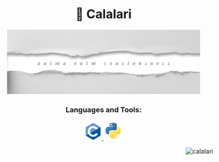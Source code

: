 <h1 align="center">🦋 Calalari</h1>

<p align="center"><img 
src="https://raw.githubusercontent.com/Calalari/Calalari/main/header.png" 
alt="calalari" 
title="aec" 
style="display: inline-block; margin: 0 auto; max-width: 444px">

<h3 align="center">Languages and Tools:</h3>

<p align="center"> <a href="https://www.cprogramming.com/" target="_blank" rel="noreferrer"> <img src="https://raw.githubusercontent.com/devicons/devicon/master/icons/c/c-original.svg" alt="c" width="40" height="40"/> </a> <a href="https://www.python.org" target="_blank" rel="noreferrer"> <img src="https://raw.githubusercontent.com/devicons/devicon/master/icons/python/python-original.svg" alt="python" width="44" height="44"/> </a> </p>

<p>&nbsp;<img align="right" src="https://github-readme-stats.vercel.app/api?username=calalari&show_icons=true&locale=en" alt="calalari" /></p>
